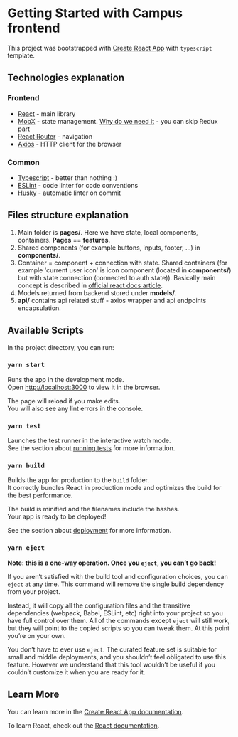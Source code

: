 # Getting Started with Campus frontend

This project was bootstrapped with [Create React App](https://github.com/facebook/create-react-app) with ```typescript``` template.

## Technologies explanation
### Frontend
- [React](https://reactjs.org/) - main library
- [MobX](https://mobx.js.org/the-gist-of-mobx.html) - state management. [Why do we need it](https://blog.openreplay.com/do-you-really-need-redux-pros-and-cons-of-this-state-management-library) - you can skip Redux part
- [React Router](https://reactrouter.com/web/example/basic) - navigation
- [Axios](https://www.npmjs.com/package/axios) - HTTP client for the browser
### Common
- [Typescript](https://www.typescriptlang.org/) - better than nothing :)
- [ESLint](https://www.npmjs.com/package/eslint) - code linter for code conventions
- [Husky](https://www.npmjs.com/package/husky) - automatic linter on commit

## Files structure explanation
1. Main folder is **pages/**. Here we have state, local components, containers. **Pages** == **features**.
2. Shared components (for example buttons, inputs, footer, ...) in **components/**.
3. Container = component + connection with state. Shared containers (for example 'current user icon' is icon component (located in **components/**) but with state connection (connected to auth state)). Basically main concept is described in [official react docs article](https://reactjs.org/docs/thinking-in-react.html).
4. Models returned from backend stored under **models/**.
5. **api/** contains api related stuff - axios wrapper and api endpoints encapsulation.

## Available Scripts

In the project directory, you can run:

### `yarn start`

Runs the app in the development mode.\
Open [http://localhost:3000](http://localhost:3000) to view it in the browser.

The page will reload if you make edits.\
You will also see any lint errors in the console.

### `yarn test`

Launches the test runner in the interactive watch mode.\
See the section about [running tests](https://facebook.github.io/create-react-app/docs/running-tests) for more information.

### `yarn build`

Builds the app for production to the `build` folder.\
It correctly bundles React in production mode and optimizes the build for the best performance.

The build is minified and the filenames include the hashes.\
Your app is ready to be deployed!

See the section about [deployment](https://facebook.github.io/create-react-app/docs/deployment) for more information.

### `yarn eject`

**Note: this is a one-way operation. Once you `eject`, you can’t go back!**

If you aren’t satisfied with the build tool and configuration choices, you can `eject` at any time. This command will remove the single build dependency from your project.

Instead, it will copy all the configuration files and the transitive dependencies (webpack, Babel, ESLint, etc) right into your project so you have full control over them. All of the commands except `eject` will still work, but they will point to the copied scripts so you can tweak them. At this point you’re on your own.

You don’t have to ever use `eject`. The curated feature set is suitable for small and middle deployments, and you shouldn’t feel obligated to use this feature. However we understand that this tool wouldn’t be useful if you couldn’t customize it when you are ready for it.

## Learn More

You can learn more in the [Create React App documentation](https://facebook.github.io/create-react-app/docs/getting-started).

To learn React, check out the [React documentation](https://reactjs.org/).
